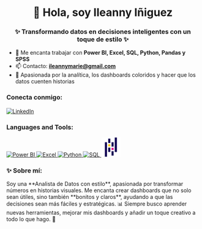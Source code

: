 <h1 align="center">👋 Hola, soy Ileanny Iñiguez</h1>
<h3 align="center">✨ Transformando datos en decisiones inteligentes con un toque de estilo ✨</h3>

- 💬 Me encanta trabajar con **Power BI, Excel, SQL, Python, Pandas y SPSS**  
- 📫 Contacto: **ileannymarie@gmail.com**  
- 🎀 Apasionada por la analítica, los dashboards coloridos y hacer que los datos cuenten historias  

<h3 align="left">Conecta conmigo:</h3>
<p align="left">
  <a href="https://linkedin.com/in/ileanny-i%C3%B1iguez-98a541249/" target="blank">
    <img align="center" src="https://raw.githubusercontent.com/rahuldkjain/github-profile-readme-generator/master/src/images/icons/Social/linked-in-alt.svg" alt="LinkedIn" height="30" width="40" />
  </a>
</p>

<h3 align="left">Languages and Tools:</h3>
<p align="left">
  <a href="https://powerbi.microsoft.com/" target="_blank" rel="noreferrer">
    <img src="https://1000logos.net/wp-content/uploads/2022/12/Power-BI-Logo-2013.png" alt="Power BI" width="50" height="50"/>
  </a>
  <a href="https://www.microsoft.com/en-us/microsoft-365/excel" target="_blank" rel="noreferrer">
    <img src="https://www.logo.wine/a/logo/Microsoft_Excel/Microsoft_Excel-Logo.wine.svg" alt="Excel" width="50" height="50"/>
  </a>
  <a href="https://www.python.org/" target="_blank" rel="noreferrer">
    <img src="https://img.icons8.com/?size=512&id=xSkewUSqtErH&format=png" alt="Python" width="50" height="50"/>
  </a>
  <a href="https://www.sql.org/" target="_blank" rel="noreferrer">
    <img src="https://www.svgrepo.com/show/303229/microsoft-sql-server-logo.svg" alt="SQL" width="50" height="50"/>
  </a>
  <a href="https://pandas.pydata.org/" target="_blank" rel="noreferrer">
    <img src="https://raw.githubusercontent.com/devicons/devicon/2ae2a900d2f041da66e950e4d48052658d850630/icons/pandas/pandas-original.svg" alt="Pandas" width="50" height="50"/>
  </a>
</p>

<h3 align="left">✨ Sobre mí:</h3>
<p align="left">
Soy una **Analista de Datos con estilo**, apasionada por transformar números en historias visuales. Me encanta crear dashboards que no solo sean útiles, sino también **bonitos y claros**, ayudando a que las decisiones sean más fáciles y estratégicas.  
📊 Siempre busco aprender nuevas herramientas, mejorar mis dashboards y añadir un toque creativo a todo lo que hago. 🎀
</p>

